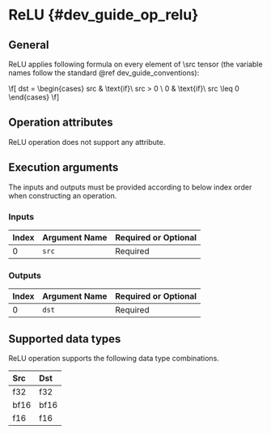 ReLU {#dev_guide_op_relu}
=========================

## General

ReLU applies following formula on every element of \src tensor (the
variable names follow the standard @ref dev_guide_conventions):

\f[ dst = \begin{cases} src & \text{if}\ src > 0 \\
    0 & \text{if}\ src \leq 0 \end{cases} \f]

## Operation attributes

ReLU operation does not support any attribute.

## Execution arguments

The inputs and outputs must be provided according to below index order when
constructing an operation.

### Inputs

| Index | Argument Name | Required or Optional |
|:------|:--------------|:---------------------|
| 0     | `src`         | Required             |

### Outputs

| Index | Argument Name | Required or Optional |
|:------|:--------------|:---------------------|
| 0     | `dst`         | Required             |

## Supported data types

ReLU operation supports the following data type combinations.

| Src  | Dst  |
|:-----|:-----|
| f32  | f32  |
| bf16 | bf16 |
| f16  | f16  |
